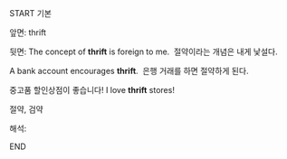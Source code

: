 START
기본

앞면:
thrift


뒷면:
The concept of **thrift** is foreign to me. 
절약이라는 개념은 내게 낯설다.

A bank account encourages **thrift**. 
은행 거래를 하면 절약하게 된다.

중고품 할인상점이 좋습니다!
I love **thrift** stores!

절약, 검약

해석:
<!--ID: 1697850070970-->
END